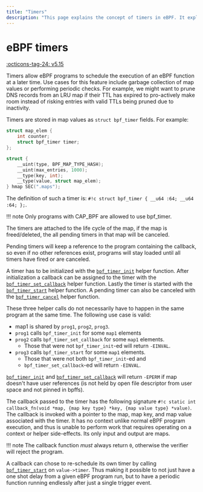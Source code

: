 ```yaml
---
title: "Timers"
description: "This page explains the concept of timers in eBPF. It explains what timers are, how to use them, and when to use them."
---
```

# eBPF timers

[:octicons-tag-24: v5.15](https://github.com/torvalds/linux/commit/b00628b1c7d595ae5b544e059c27b1f5828314b4)

Timers allow eBPF programs to schedule the execution of an eBPF function at a later time. Use cases for this feature include garbage collection of map values or performing periodic checks. For example, we might want to prune DNS records from an LRU map if their TTL has expired to pro-actively make room instead of risking entries with valid TTLs being pruned due to inactivity.

Timers are stored in map values as `struct bpf_timer` fields. For example:

```c
struct map_elem {
    int counter;
    struct bpf_timer timer;
};

struct {
    __uint(type, BPF_MAP_TYPE_HASH);
    __uint(max_entries, 1000);
    __type(key, int);
    __type(value, struct map_elem);
} hmap SEC(".maps");
```

The definition of such a timer is: `#!c struct bpf_timer { __u64 :64; __u64 :64; };`.

!!! note
    Only programs with CAP_BPF are allowed to use bpf_timer.

The timers are attached to the life cycle of the map, if the map is freed/deleted, the all pending timers in that map will be canceled.

Pending timers will keep a reference to the program containing the callback, so even if no other references exist, programs will stay loaded until all timers have fired or are canceled.

A timer has to be initialized with the [`bpf_timer_init`](../helper-function/bpf_timer_init.md) helper function. After initialization a callback can be assigned to the timer with the [`bpf_timer_set_callback`](../helper-function/bpf_timer_set_callback.md) helper function. Lastly the timer is started with the [`bpf_timer_start`](../helper-function/bpf_timer_start.md) helper function. A pending timer can also be canceled with the [`bpf_timer_cancel`](../helper-function/bpf_timer_cancel.md) helper function.

These three helper calls do not necessarily have to happen in the same program at the same time. The following use case is valid:

* map1 is shared by `prog1`, `prog2`, `prog3`.
* `prog1` calls `bpf_timer_init` for some `map1` elements
* `prog2` calls `bpf_timer_set_callback` for some `map1` elements.
  * Those that were not `bpf_timer_init`-ed will return `-EINVAL`.
* `prog3` calls `bpf_timer_start` for some `map1` elements.
  * Those that were not both `bpf_timer_init`-ed and
  * `bpf_timer_set_callback`-ed will return `-EINVAL`.


[`bpf_timer_init`](../helper-function/bpf_timer_init.md) and [`bpf_timer_set_callback`](../helper-function/bpf_timer_set_callback.md) will return `-EPERM` if map doesn't have user references (is not held by open file descriptor from user space and not pinned in bpffs).

The callback passed to the timer has the following signature `#!c static int callback_fn(void *map, {map key type} *key, {map value type} *value)`.
The callback is invoked with a pointer to the map, map key, and map value associated with the timer. It has no context unlike normal eBPF program execution, and thus is unable to perform work that requires operating on a context or helper side-effects. Its only input and output are maps.

!!! note
    The callback function *must* always return `0`, otherwise the verifier will reject the program.

A callback can chose to re-schedule its own timer by calling [`bpf_timer_start`](../helper-function/bpf_timer_start.md) on `value->timer`. Thus making it possible to not just have a one shot delay from a given eBPF program run, but to have a periodic function running endlessly after just a single trigger event.


